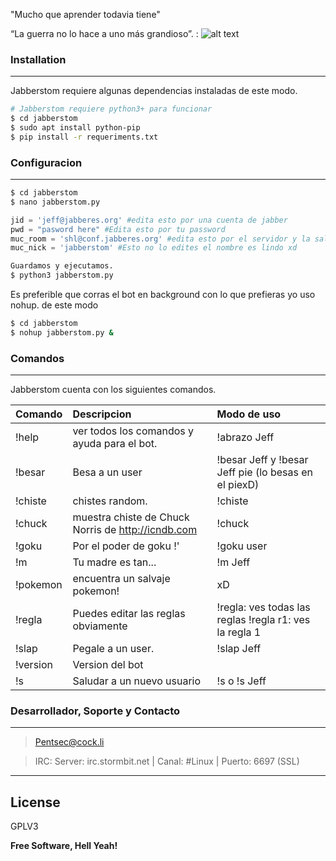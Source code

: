 "Mucho que aprender todavia tiene"

“La guerra no lo hace a uno más grandioso”. : 
![alt text](http://es.seaicons.com/wp-content/uploads/2015/09/Master-Joda-icon.png "Logo Title Text 1")


### Installation
---
Jabberstom requiere algunas dependencias instaladas de este modo.
```bash
# Jabberstom requiere python3+ para funcionar
$ cd jabberstom
$ sudo apt install python-pip
$ pip install -r requeriments.txt
```
### Configuracion
---
```bash
$ cd jabberstom
$ nano jabberstom.py
```
```py
jid = 'jeff@jabberes.org' #edita esto por una cuenta de jabber
pwd = "pasword here" #Edita esto por tu password
muc_room = 'shl@conf.jabberes.org' #edita esto por el servidor y la sala
muc_nick = 'jabberstom' #Esto no lo edites el nombre es lindo xd
```
```bash
Guardamos y ejecutamos.
$ python3 jabberstom.py
```
Es preferible que corras el bot en background con lo que prefieras yo uso nohup. de este modo
```bash
$ cd jabberstom
$ nohup jabberstom.py &
```

### Comandos
---
Jabberstom cuenta con los siguientes comandos.

|Comando    |Descripcion         |Modo de uso  |
|-----------|:-------------------|:------------|
|!help | ver todos los comandos y ayuda para el bot.|!abrazo Jeff
|!besar | Besa a un user|!besar Jeff y !besar Jeff pie (lo besas en el piexD)
|!chiste| chistes random.|!chiste
|!chuck| muestra chiste de Chuck Norris de http://icndb.com|!chuck
|!goku | Por el poder de goku <nickname>!' |!goku user
|!m | Tu madre es tan... |!m Jeff
|!pokemon | encuentra un salvaje pokemon! | xD
|!regla | Puedes editar las reglas obviamente |!regla: ves todas las reglas !regla r1: ves la regla 1
|!slap | Pegale a un user. | !slap Jeff
|!version | Version del bot
|!s | Saludar a un nuevo usuario | !s o !s Jeff

### Desarrollador, Soporte y Contacto
---
> Pentsec@cock.li

> IRC: Server: irc.stormbit.net | Canal: #Linux | Puerto: 6697 (SSL)
---
License
----
GPLV3

**Free Software, Hell Yeah!**
